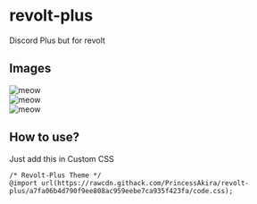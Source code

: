 # revolt-plus
Discord Plus but for revolt

## Images

![meow](https://i.imgur.com/CZVm9E3.png)\
![meow](https://i.imgur.com/HWcq5xB.png)\
![meow](https://i.imgur.com/CZVm9E3.png)

## How to use?

Just add this in Custom CSS
```
/* Revolt-Plus Theme */
@import url(https://rawcdn.githack.com/PrincessAkira/revolt-plus/a7fa06b4d790f9ee808ac959eebe7ca935f423fa/code.css);
```
